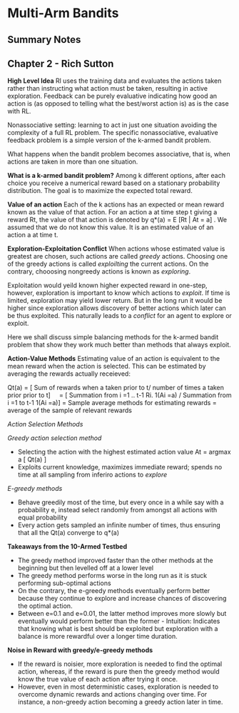 # Multi-Arm Bandits
## Summary Notes

## Chapter 2 - Rich Sutton

**High Level Idea**
Rl uses the training data and evaluates the actions taken rather than instructing what action must be taken, resulting in active exploration. Feedback can be purely evaluative indicating how good an action is (as opposed to telling what the best/worst action is) as is the case with RL. 

Nonassociative setting: learning to act in just one situation avoiding the complexity of a full RL problem. The specific nonassociative, evaluative feedback problem is a simple version of the k-armed bandit problem.

What happens when the bandit problem becomes associative, that is, when actions are taken in more than one situation.
  
  
**What is a k-armed bandit problem?**
Among k different options, after each choice you receive a numerical reward based on a stationary probability distribution. The goal is to maximize the expected total reward. 

**Value of an action**
Each of the k actions has an expected or mean reward known as the value of that action. For an action a at time step t giving a reward Rt, the value of that action is denoted by q*(a) = E [Rt | At = a] . We assumed that we do not know this value. It is an estimated value of an action a at time t.

**Exploration-Exploitation Conflict**
When actions whose estimated value is greatest are chosen, such actions are called *greedy* actions. Choosing one of the greedy actions is called *exploilting* the current actions. On the contrary, chooosing nongreedy actions is known as *exploring*. 

Exploitation would yeild known higher expected reward in one-step, however, exploration is important to know which actions to *exploit*. If time is limited, exploration may yield lower return. But in the long run it would be higher since exploration allows discovery of better actions which later can be thus exploited. This naturally leads to a *conflict* for an agent to explore or exploit.

Here we shall discuss simple balancing methods for the k-armed bandit problem that show they work much better than methods that always exploit.


**Action-Value Methods**
Estimating value of an action is equivalent to the mean reward when the action is selected. This can be estimated by averaging the rewards actually receieved: 

Qt(a) = [ Sum of rewards when a taken prior to t/ number of times a taken prior prior to t]
      = [ Summation from i =1 .. t-1 Ri. 1(Ai =a) / Summation from i =1 to t-1 1(Ai =a)]
      = Sample average methods for estimating rewards 
      = average of the sample of relevant rewards


*Action Selection Methods*

*Greedy action selection method* 
  * Selecting the action with the highest estimated action value At = argmax a [ Qt(a) ]
  * Exploits current knowledge, maximizes immediate reward; spends no time at all sampling from inferiro actions to *explore*

*E-greedy methods* 
  * Behave greedily most of the time, but every once in a while say with a probability e, instead select randomly from amongst all actions with equal probability
  * Every action gets sampled an infinite number of times, thus ensuring that all the Qt(a) converge to q*(a)

**Takeaways from the 10-Armed Testbed**
  * The greedy method improved faster than the other methods at the beginning but then levelled off at a lower level
  * The greedy method performs worse in the long run as it is stuck performing sub-optimal actions 
  * On the contrary, the e-greedy methods eventually perform better because they continue to explore and increase chances of discovering the optimal action.
  * Between e=0.1 and e=0.01, the latter method improves more slowly but eventually would perform better than the former - Intuition: Indicates that knowing what is best should be exploited but exploration with a balance is more rewardful over a longer time duration.
  
**Noise in Reward with greedy/e-greedy methods**
  * If the reward is noisier, more exploration is needed to find the optimal action, whereas, if the reward is pure then the greedy method would know the true value of each action after trying it once.
  * However, even in most deterministic cases, exploration is needed to overcome dynamic rewards and actions changing over time. For instance, a non-greedy action becoming a greedy action later in time. 

